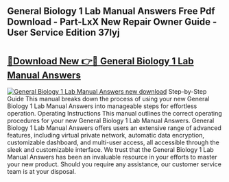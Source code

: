 ## General Biology 1 Lab Manual Answers Free Pdf Download - Part-LxX New Repair Owner Guide - User Service Edition 37lyj

# <h2><a href="http://bc60184.oget.top/?id=General+Biology+1+Lab+Manual+Answers">🔗Download New 👉🔴 General Biology 1 Lab Manual Answers</a></h2>

[![General Biology 1 Lab Manual Answers new download](https://i.imgur.com/5g1atiW.png)](http://bc60184.oget.top/?id=General+Biology+1+Lab+Manual+Answers)
Step-by-Step Guide This manual breaks down the process of using your new General Biology 1 Lab Manual Answers into manageable steps for effortless operation. Operating Instructions This manual outlines the correct operating procedures for your new General Biology 1 Lab Manual Answers. General Biology 1 Lab Manual Answers offers users an extensive range of advanced features, including virtual private network, automatic data encryption, customizable dashboard, and multi-user access, all accessible through the sleek and customizable interface. We trust that the General Biology 1 Lab Manual Answers has been an invaluable resource in your efforts to master your new product. Should you require any assistance, our customer service team is at your disposal.
